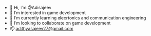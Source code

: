 - 👋 Hi, I’m @Adisajeev
- 👀 I’m interested in game development 
- 🌱 I’m currently learning elecrtonics and communication engineering
- 💞️ I’m looking to collaborate on game development
- 📫 adithyasajeev27@gmail.com

<!---
Adisajeev/Adisajeev is a ✨ special ✨ repository because its `README.md` (this file) appears on your GitHub profile.
You can click the Preview link to take a look at your changes.
--->
